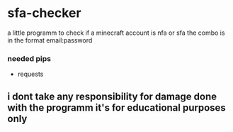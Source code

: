 # sfa-checker
a little programm to check if a minecraft account is nfa or sfa 
the combo is in the format email:password


### needed pips
- requests

## i dont take any responsibility for damage done with the programm it's for educational purposes only
